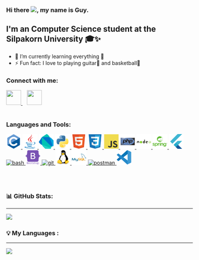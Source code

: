 ### Hi there <img src="https://raw.githubusercontent.com/MartinHeinz/MartinHeinz/master/wave.gif" width="30px">, my name is Guy.

## I'm an Computer Science student at the Silpakorn University 🎓✨

- 🌱 I’m currently learning everything 🤣
- ⚡ Fun fact: I love to playing guitar🎸 and basketball🏀

### Connect with me:

<a href = "mailto:a.tubtimsan@gmail.com" target="blank">
  <img src="https://img.icons8.com/doodle/48/000000/apple-mail.png" height='40' width="40"/>
</a>
&nbsp;&nbsp;
<a href = "https://www.linkedin.com/in/anupap-tubtimsan-2a51aa228/" target="blank">
  <img src="https://img.icons8.com/doodle/48/000000/linkedin-circled.png" height='40' width="40"/>
</a>
<br />
<br />

### Languages and Tools:

<a href="https://www.cprogramming.com/" target="_blank"> <img src="https://raw.githubusercontent.com/devicons/devicon/master/icons/c/c-original.svg" alt="c" width="40" height="40"/> </a>
  <a href="https://www.java.com" target="_blank"> <img src="https://raw.githubusercontent.com/devicons/devicon/master/icons/java/java-original.svg" alt="java" width="40" height="40"/> </a>
  <a href="https://dart.dev" target="_blank"> <img src="https://github.com/devicons/devicon/blob/master/icons/dart/dart-original.svg" alt="dart" width="40" height="40"/> </a>
  <a href="https://www.python.org" target="_blank"> <img src="https://raw.githubusercontent.com/devicons/devicon/master/icons/python/python-original.svg" alt="python" width="40" height="40"/> </a> 
  <a href="https://www.w3.org/html/" target="_blank"> <img src="https://github.com/devicons/devicon/blob/master/icons/html5/html5-original.svg" alt="html5" width="40" height="40"/> </a>
  <a href="https://www.w3schools.com/css/" target="_blank"> <img src="https://github.com/devicons/devicon/blob/master/icons/css3/css3-original.svg" alt="CSS3" width="40" height="40"/> </a>
  <a href="https://developer.mozilla.org/en-US/docs/Web/JavaScript" target="_blank"> <img src="https://raw.githubusercontent.com/devicons/devicon/master/icons/javascript/javascript-original.svg" alt="javascript" width="40" height="40"/> </a>
  <a href="https://www.php.net" target="_blank"> <img src="https://github.com/devicons/devicon/blob/master/icons/php/php-original.svg" alt="php" width="40" height="40"/> </a>
  <a href="https://nodejs.org" target="_blank"> <img src="https://raw.githubusercontent.com/devicons/devicon/master/icons/nodejs/nodejs-original-wordmark.svg" alt="nodejs" width="40" height="40"/> </a> 
  <a href="https://spring.io/projects/spring-boot" target="_blank"> <img src="https://github.com/devicons/devicon/blob/master/icons/spring/spring-original-wordmark.svg" alt="spring boot" width="40" height="40"/> </a>
  <a href="https://flutter.dev" target="_blank"> <img src="https://github.com/devicons/devicon/blob/master/icons/flutter/flutter-original.svg" alt="flutter" width="40" height="40"/> </a>
  <a href="https://www.gnu.org/software/bash/" target="_blank"> <img src="https://www.vectorlogo.zone/logos/gnu_bash/gnu_bash-icon.svg" alt="bash" width="40" height="40"/> </a>
  <a href="https://getbootstrap.com" target="_blank"> <img src="https://raw.githubusercontent.com/devicons/devicon/master/icons/bootstrap/bootstrap-plain-wordmark.svg" alt="bootstrap" width="40" height="40"/> </a>
  <a href="https://git-scm.com/" target="_blank"> <img src="https://www.vectorlogo.zone/logos/git-scm/git-scm-icon.svg" alt="git" width="40" height="40"/> </a> 
  <a href="https://www.linux.org/" target="_blank"> <img src="https://raw.githubusercontent.com/devicons/devicon/master/icons/linux/linux-original.svg" alt="linux" width="40" height="40"/> </a>
  <a href="https://www.mysql.com/" target="_blank"> <img src="https://raw.githubusercontent.com/devicons/devicon/master/icons/mysql/mysql-original-wordmark.svg" alt="mysql" width="40" height="40"/> </a> 
  <a href="https://postman.com" target="_blank"> <img src="https://www.vectorlogo.zone/logos/getpostman/getpostman-icon.svg" alt="postman" width="40" height="40"/> </a> 
  <a href="https://code.visualstudio.com" target="_blank"> <img src="https://github.com/devicons/devicon/blob/master/icons/vscode/vscode-original.svg" alt="vscode" width="40" height="40"/> </a>

<br />
<br />

### 📊 GitHub Stats:
---
<div>
  <img src="https://github-readme-stats.vercel.app/api?username=anupap8958&show_icons=true&theme=tokyonight"/>
</div>

### 💡 My Languages :
---
</div>
  <img src="https://github-readme-stats.vercel.app/api/top-langs/?username=anupap8958&layout=compact&theme=tokyonight"/>
</div>
<!-- 
### 🏆 GitHub Profile Trophy:
---
[![trophy](https://github-profile-trophy.vercel.app/?username=anupap8958&theme=tokyonight&column=8&margin-w=15&margin-h=15)](https://github.com/ryo-ma/github-profile-trophy)
 -->
